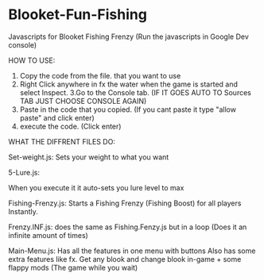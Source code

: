 # Blooket-Fun-Fishing
Javascripts for Blooket Fishing Frenzy
(Run the javascripts in Google Dev console)



HOW TO USE:

1. Copy the code from the file. that you want to use
2. Right Click anywhere in fx the water when the game is started and select Inspect.
3.Go to the Console tab. (IF IT GOES AUTO TO Sources TAB JUST CHOOSE CONSOLE AGAIN)
4. Paste in the code that you copied. (If you cant paste it type "allow paste" and click enter)
5. execute the code. (Click enter)

WHAT THE DIFFRENT FILES DO:

Set-weight.js: 
Sets your weight to what you want

5-Lure.js:

When you execute it it auto-sets you lure level to max

Fishing-Frenzy.js:
Starts a Fishing Frenzy (Fishing Boost) for all players Instantly.


Frenzy.INF.js:
does the same as Fishing.Fenzy.js but in a loop (Does it an infinite amount of times)


Main-Menu.js:
Has all the features in one menu with buttons
Also has some extra features like fx. Get any blook and change blook in-game + some flappy mods (The game while you wait)
